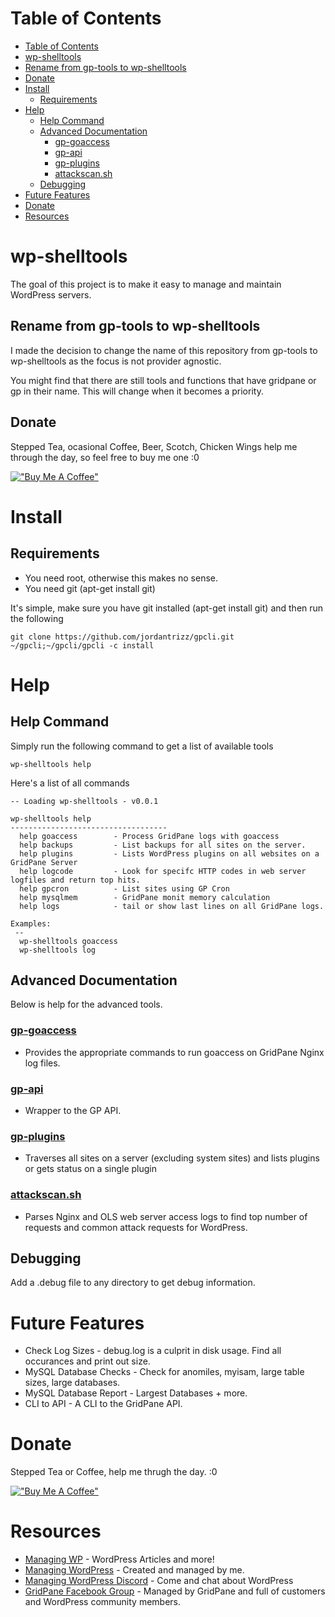<!--ts-->
Table of Contents
=================

* [Table of Contents](#table-of-contents)
* [wp-shelltools](#wp-shelltools)
* [Rename from gp-tools to wp-shelltools](#rename-from-gp-tools-to-wp-shelltools)
* [Donate](#donate)
* [Install](#install)
   * [Requirements](#requirements)
* [Help](#help)
   * [Help Command](#help-command)
   * [Advanced Documentation](#advanced-documentation)
      * [<a href="docs/gp-goaccess.md">gp-goaccess</a>](#gp-goaccess)
      * [<a href="docs/gp-api.md">gp-api</a>](#gp-api)
      * [<a href="docs/gp-plugins.md">gp-plugins</a>](#gp-plugins)
      * [<a href="docs/attackscan.md">attackscan.sh</a>](#attackscansh)
   * [Debugging](#debugging)
* [Future Features](#future-features)
* [Donate](#donate-1)
* [Resources](#resources)
<!--te--> 

# wp-shelltools
The goal of this project is to make it easy to manage and maintain WordPress servers.

## Rename from gp-tools to wp-shelltools
I made the decision to change the name of this repository from gp-tools to wp-shelltools as the focus is not provider agnostic.

You might find that there are still tools and functions that have gridpane or gp in their name. This will change when it becomes a priority.

## Donate
Stepped Tea, ocasional Coffee, Beer, Scotch, Chicken Wings help me through the day, so feel free to buy me one :0

[!["Buy Me A Coffee"](https://www.buymeacoffee.com/assets/img/custom_images/orange_img.png)](https://wpinfo.net/sponsor/)

# Install
## Requirements
* You need root, otherwise this makes no sense.
* You need git (apt-get install git)

It's simple, make sure you have git installed (apt-get install git) and then run the following
```
git clone https://github.com/jordantrizz/gpcli.git ~/gpcli;~/gpcli/gpcli -c install

```

# Help
## Help Command
Simply run the following command to get a list of available tools
```
wp-shelltools help
```
Here's a list of all commands
```
-- Loading wp-shelltools - v0.0.1

wp-shelltools help
-----------------------------------
  help goaccess        - Process GridPane logs with goaccess
  help backups         - List backups for all sites on the server.
  help plugins         - Lists WordPress plugins on all websites on a GridPane Server
  help logcode         - Look for specifc HTTP codes in web server logfiles and return top hits.
  help gpcron          - List sites using GP Cron
  help mysqlmem        - GridPane monit memory calculation
  help logs            - tail or show last lines on all GridPane logs.

Examples:
 --
  wp-shelltools goaccess
  wp-shelltools log
```

## Advanced Documentation
Below is help for the advanced tools.

### [gp-goaccess](docs/gp-goaccess.md)
* Provides the appropriate commands to run goaccess on GridPane Nginx log files.
### [gp-api](docs/gp-api.md)
* Wrapper to the GP API.
### [gp-plugins](docs/gp-plugins.md)
* Traverses all sites on a server (excluding system sites) and lists plugins or gets status on a single plugin
### [attackscan.sh](docs/attackscan.md)
* Parses Nginx and OLS web server access logs to find top number of requests and common attack requests for WordPress.

## Debugging
Add a .debug file to any directory to get debug information.

# Future Features
* Check Log Sizes - debug.log is a culprit in disk usage. Find all occurances and print out size.
* MySQL Database Checks - Check for anomiles, myisam, large table sizes, large databases. 
* MySQL Database Report - Largest Databases + more.
* CLI to API - A CLI to the GridPane API.

# Donate
Stepped Tea or Coffee, help me thrugh the day. :0

[!["Buy Me A Coffee"](https://www.buymeacoffee.com/assets/img/custom_images/orange_img.png)](https://managingwp.io/sponsor/)

# Resources
* [Managing WP](https://mangingwp.io) - WordPress Articles and more!
* [Managing WordPress](https://www.facebook.com/groups/managingwordpress) - Created and managed by me.
* [Managing WordPress Discord](https://discord.gg/QCsHM234zh) - Come and chat about WordPress
* [GridPane Facebook Group](https://www.facebook.com/groups/selfmanagedwordpress) - Managed by GridPane and full of customers and WordPress community members.